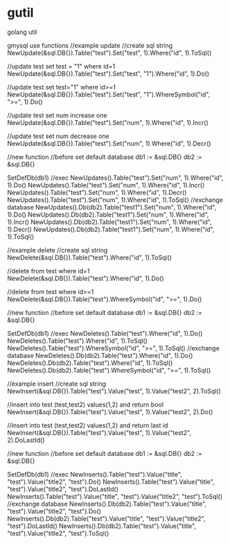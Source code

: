# gutil
golang util

gmysql use functions
  //example update
  //create sql string
  NewUpdate(&sql.DB{}).Table("test").Set("test", 1).Where("id", 1).ToSql()

  //update test set test = "1" where id=1
  NewUpdate(&sql.DB{}).Table("test").Set("test", "1").Where("id", 1).Do()

  //update test set test="1" where id>=1
  NewUpdate(&sql.DB{}).Table("test").Set("test", "1").WhereSymbol("id", ">=", 1).Do()

  //update test set num increase one
  NewUpdate(&sql.DB{}).Table("test").Set("num", 1).Where("id", 1).Incr()

  //update test set num decrease one
  NewUpdate(&sql.DB{}).Table("test").Set("num", 1).Where("id", 1).Decr()

  //new function
  //before set default database
  db1 := &sql.DB{}
  db2 := &sql.DB{}

  SetDefDb(db1)
  //exec
  NewUpdates().Table("test").Set("num", 1).Where("id", 1).Do()
  NewUpdates().Table("test").Set("num", 1).Where("id", 1).Incr()
  NewUpdates().Table("test").Set("num", 1).Where("id", 1).Decr()
  NewUpdates().Table("test").Set("num", 1).Where("id", 1).ToSql()
  //exchange database
  NewUpdates().Db(db2).Table("test1").Set("num", 1).Where("id", 1).Do()
  NewUpdates().Db(db2).Table("test1").Set("num", 1).Where("id", 1).Incr()
  NewUpdates().Db(db2).Table("test1").Set("num", 1).Where("id", 1).Decr()
  NewUpdates().Db(db2).Table("test1").Set("num", 1).Where("id", 1).ToSql()

  //example delete
  //create sql string
  NewDelete(&sql.DB{}).Table("test").Where("id", 1).ToSql()

  //delete from test where id=1
  NewDelete(&sql.DB{}).Table("test").Where("id", 1).Do()

  //delete from test where id>=1
  NewDelete(&sql.DB{}).Table("test").WhereSymbol("id", ">=", 1).Do()

  //new function
  //before set default database
  db1 := &sql.DB{}
  db2 := &sql.DB{}

  SetDefDb(db1)
  //exec
  NewDeletes().Table("test").Where("id", 1).Do()
  NewDeletes().Table("test").Where("id", 1).ToSql()
  NewDeletes().Table("test").WhereSymbol("id", ">=", 1).ToSql()
  //exchange database
  NewDeletes().Db(db2).Table("test").Where("id", 1).Do()
  NewDeletes().Db(db2).Table("test").Where("id", 1).ToSql()
  NewDeletes().Db(db2).Table("test").WhereSymbol("id", ">=", 1).ToSql()

  //example insert
  //create sql string
  NewInsert(&sql.DB{}).Table("test").Value("test", 1).Value("test2", 2).ToSql()

  //insert into test (test,test2) values(1,2) and return bool
  NewInsert(&sql.DB{}).Table("test").Value("test", 1).Value("test2", 2).Do()

  //insert into test (test,test2) values(1,2) and return last id
  NewInsert(&sql.DB{}).Table("test").Value("test", 1).Value("test2", 2).DoLastId()

  //new function
  //before set default database
  db1 := &sql.DB{}
  db2 := &sql.DB{}

  SetDefDb(db1)
  //exec
  NewInserts().Table("test").Value("title", "test").Value("title2", "test").Do()
  NewInserts().Table("test").Value("title", "test").Value("title2", "test").DoLastId()
  NewInserts().Table("test").Value("title", "test").Value("title2", "test").ToSql()
  //exchange database
  NewInserts().Db(db2).Table("test").Value("title", "test").Value("title2", "test").Do()
  NewInserts().Db(db2).Table("test").Value("title", "test").Value("title2", "test").DoLastId()
  NewInserts().Db(db2).Table("test").Value("title", "test").Value("title2", "test").ToSql()


